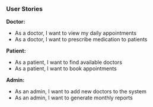 ### User Stories
**Doctor:**
- As a doctor, I want to view my daily appointments
- As a doctor, I want to prescribe medication to patients

**Patient:**
- As a patient, I want to find available doctors
- As a patient, I want to book appointments

**Admin:**
- As an admin, I want to add new doctors to the system
- As an admin, I want to generate monthly reports
